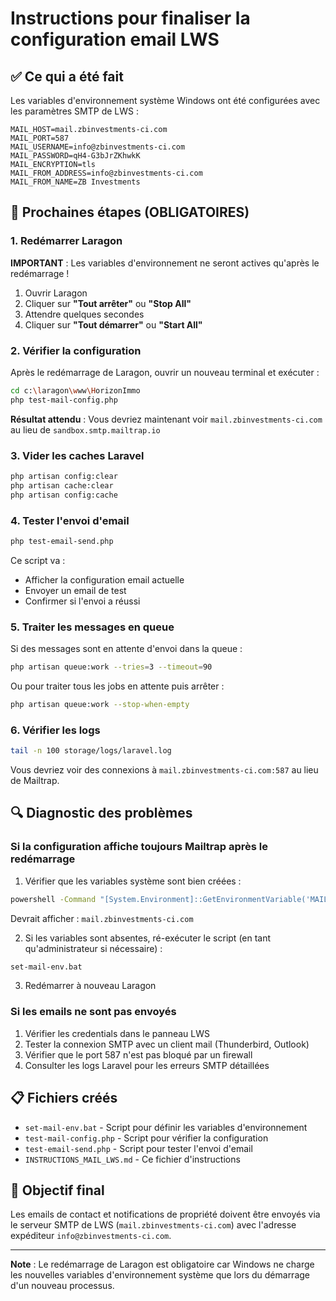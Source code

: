 # Instructions pour finaliser la configuration email LWS

## ✅ Ce qui a été fait

Les variables d'environnement système Windows ont été configurées avec les paramètres SMTP de LWS :

```
MAIL_HOST=mail.zbinvestments-ci.com
MAIL_PORT=587
MAIL_USERNAME=info@zbinvestments-ci.com
MAIL_PASSWORD=qH4-G3bJrZKhwkK
MAIL_ENCRYPTION=tls
MAIL_FROM_ADDRESS=info@zbinvestments-ci.com
MAIL_FROM_NAME=ZB Investments
```

## 🔄 Prochaines étapes (OBLIGATOIRES)

### 1. Redémarrer Laragon

**IMPORTANT** : Les variables d'environnement ne seront actives qu'après le redémarrage !

1. Ouvrir Laragon
2. Cliquer sur **"Tout arrêter"** ou **"Stop All"**
3. Attendre quelques secondes
4. Cliquer sur **"Tout démarrer"** ou **"Start All"**

### 2. Vérifier la configuration

Après le redémarrage de Laragon, ouvrir un nouveau terminal et exécuter :

```bash
cd c:\laragon\www\HorizonImmo
php test-mail-config.php
```

**Résultat attendu** : Vous devriez maintenant voir `mail.zbinvestments-ci.com` au lieu de `sandbox.smtp.mailtrap.io`

### 3. Vider les caches Laravel

```bash
php artisan config:clear
php artisan cache:clear
php artisan config:cache
```

### 4. Tester l'envoi d'email

```bash
php test-email-send.php
```

Ce script va :
- Afficher la configuration email actuelle
- Envoyer un email de test
- Confirmer si l'envoi a réussi

### 5. Traiter les messages en queue

Si des messages sont en attente d'envoi dans la queue :

```bash
php artisan queue:work --tries=3 --timeout=90
```

Ou pour traiter tous les jobs en attente puis arrêter :

```bash
php artisan queue:work --stop-when-empty
```

### 6. Vérifier les logs

```bash
tail -n 100 storage/logs/laravel.log
```

Vous devriez voir des connexions à `mail.zbinvestments-ci.com:587` au lieu de Mailtrap.

## 🔍 Diagnostic des problèmes

### Si la configuration affiche toujours Mailtrap après le redémarrage

1. Vérifier que les variables système sont bien créées :
```bash
powershell -Command "[System.Environment]::GetEnvironmentVariable('MAIL_HOST', 'User')"
```
Devrait afficher : `mail.zbinvestments-ci.com`

2. Si les variables sont absentes, ré-exécuter le script (en tant qu'administrateur si nécessaire) :
```bash
set-mail-env.bat
```

3. Redémarrer à nouveau Laragon

### Si les emails ne sont pas envoyés

1. Vérifier les credentials dans le panneau LWS
2. Tester la connexion SMTP avec un client mail (Thunderbird, Outlook)
3. Vérifier que le port 587 n'est pas bloqué par un firewall
4. Consulter les logs Laravel pour les erreurs SMTP détaillées

## 📋 Fichiers créés

- `set-mail-env.bat` - Script pour définir les variables d'environnement
- `test-mail-config.php` - Script pour vérifier la configuration
- `test-email-send.php` - Script pour tester l'envoi d'email
- `INSTRUCTIONS_MAIL_LWS.md` - Ce fichier d'instructions

## 🎯 Objectif final

Les emails de contact et notifications de propriété doivent être envoyés via le serveur SMTP de LWS (`mail.zbinvestments-ci.com`) avec l'adresse expéditeur `info@zbinvestments-ci.com`.

---

**Note** : Le redémarrage de Laragon est obligatoire car Windows ne charge les nouvelles variables d'environnement système que lors du démarrage d'un nouveau processus.
